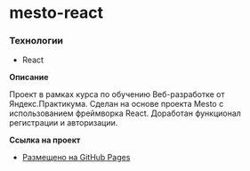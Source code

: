 # mesto-react

### Технологии

- React

**Описание**

Проект в рамках курса по обучению Веб-разработке от Яндекс.Практикума.
Сделан на основе проекта Mesto с использованием фреймворка React.
Доработан функционал регистрации и авторизации.

**Ссылка на проект**

- [Размещено на GitHub Pages](https://vladislavkondratjev.github.io/react-mesto-auth/)
